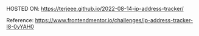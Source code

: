 HOSTED ON: https://terjeee.github.io/2022-08-14-ip-address-tracker/

Reference: https://www.frontendmentor.io/challenges/ip-address-tracker-I8-0yYAH0
